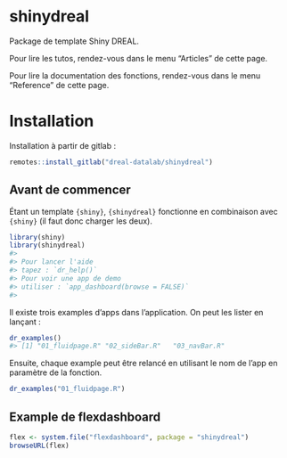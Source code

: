 
<!-- README.md is generated from README.Rmd. Please edit that file -->

# shinydreal

Package de template Shiny DREAL.

Pour lire les tutos, rendez-vous dans le menu “Articles” de cette page.

Pour lire la documentation des fonctions, rendez-vous dans le menu
“Reference” de cette page.

# Installation

Installation à partir de gitlab :

``` r
remotes::install_gitlab("dreal-datalab/shinydreal")
```

## Avant de commencer

Étant un template `{shiny}`, `{shinydreal}` fonctionne en combinaison
avec `{shiny}` (il faut donc charger les deux).

``` r
library(shiny)
library(shinydreal)
#> 
#> Pour lancer l'aide
#> tapez : `dr_help()`
#> Pour voir une app de demo
#> utiliser : `app_dashboard(browse = FALSE)`
#> 
```

Il existe trois examples d’apps dans l’application. On peut les lister
en lançant :

``` r
dr_examples()
#> [1] "01_fluidpage.R" "02_sideBar.R"   "03_navBar.R"
```

Ensuite, chaque example peut être relancé en utilisant le nom de l’app
en paramètre de la fonction.

``` r
dr_examples("01_fluidpage.R")
```

## Example de flexdashboard

``` r
flex <- system.file("flexdashboard", package = "shinydreal")
browseURL(flex)
```

